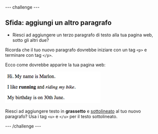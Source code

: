 --- challenge ---

## Sfida: aggiungi un altro paragrafo

- Riesci ad aggiungere un terzo paragrafo di testo alla tua pagina web, sotto gli altri due?

Ricorda che il tuo nuovo paragrafo dovrebbe iniziare con un tag `<p>` e terminare con tag `</p>`.

Ecco come dovrebbe apparire la tua pagina web:

![schermata](images/birthday-paragraph.png)

Riesci ad aggiungere testo in **grassetto** e <u>sottolineato</u> al tuo nuovo paragrafo? Usa i tag `<u>` e `</u>` per il testo sottolineato.

--- /challenge ---